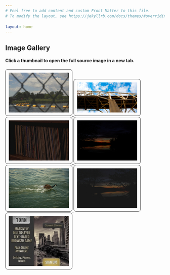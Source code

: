 ```yaml
---
# Feel free to add content and custom Front Matter to this file.
# To modify the layout, see https://jekyllrb.com/docs/themes/#overriding-theme-defaults

layout: home
---
```

<style>
img {
  border: 1px solid #333333;
  border-radius: 8px;
  padding: 10px;
  width: 190px;
  height: auto;
}
img:hover {
  box-shadow: 0 0 4px 2px #dba456;
}
</style>
<h2>Image Gallery</h2>  
<h4>  Click a thumbnail to open the full source image in a new tab.</h4>  
<body>

<a target="_blank" href="./images/Linkage.JPG">
  <img src="./images/thumb-Linkage.JPG" alt="Linkage">
</a>

<a target="_blank" href="./images/bridge.jpg">
  <img src="./images/thumb-bridge.jpg" alt="Bridge">
</a>  

<a target="_blank" href="./images/Collection.jpg">
  <img src="./images/thumb-Collection.jpg" alt="Collection">
</a>

<a target="_blank" href="./images/Waterfront.jpg">
  <img src="./images/thumb-Waterfront.jpg" alt="Waterfront">
</a>

<a target="_blank" href="./images/Splash.JPG">
  <img src="./images/thumb-Splash.JPG" alt="Splash">
</a>

<a target="_blank" href="./images/LakesideSunrise.JPG">
  <img src="./images/thumb-LakesideSunrise.JPG" alt="Sunrise">
</a>

</body>

<img onclick="window.open('https://www.torn.com/2217430')" style="cursor: pointer;" src="./images/static_300x250_torncity.jpg" data-width="300" data-height="250">
